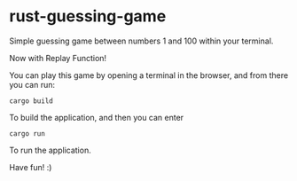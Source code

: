 # rust-guessing-game

Simple guessing game between numbers 1 and 100 within your terminal.

Now with Replay Function!

You can play this game by opening a terminal in the browser, and from there you can run:

``cargo build``

To build the application, and then you can enter

``cargo run``

To run the application.

Have fun! :)
